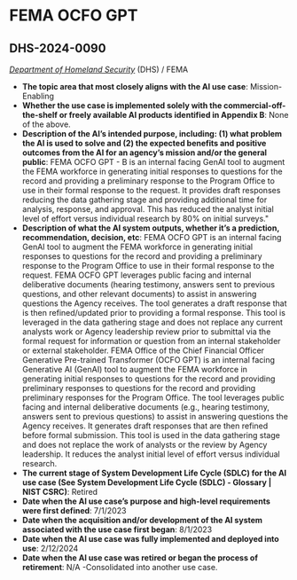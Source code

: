 # FEMA OCFO GPT
## DHS-2024-0090
_[Department of Homeland Security](<../3_agency/Department of Homeland Security.md>)_ (DHS) / FEMA


+ **The topic area that most closely aligns with the AI use case**: Mission-Enabling
+ **Whether the use case is implemented solely with the commercial-off-the-shelf or freely available AI products identified in Appendix B**: None of the above.
+ **Description of the AI’s intended purpose, including: (1) what problem the AI is used to solve and (2) the expected benefits and positive outcomes from the AI for an agency’s mission and/or the general public**: FEMA OCFO GPT - B is an internal facing GenAI tool to augment the FEMA workforce in generating initial responses to questions for the record and providing a preliminary response to the Program Office to use in their formal response to the request. It provides draft responses reducing the data gathering stage and providing additional time for analysis, response, and approval.  This has reduced the analyst initial level of effort versus individual research by 80% on initial surveys."
+ **Description of what the AI system outputs, whether it’s a prediction, recommendation, decision, etc**: FEMA OCFO GPT is an internal facing GenAI tool to augment the FEMA workforce in generating initial responses to questions for the record and providing a preliminary response to the Program Office to use in their formal response to the request.  FEMA OCFO GPT leverages public facing and internal deliberative documents (hearing testimony, answers sent to previous questions, and other relevant documents) to assist in answering questions the Agency receives.  The tool generates a draft response that is then refined/updated prior to providing a formal response.  This tool is leveraged in the data gathering stage and does not replace any current analysts work or Agency leadership review prior to submittal via the formal request for information or question from an internal stakeholder or external stakeholder.
FEMA Office of the Chief Financial Officer Generative Pre-trained Transformer (OCFO GPT) is an internal facing Generative AI (GenAI) tool to augment the FEMA workforce in generating initial responses to questions for the record and providing preliminary responses to questions for the record and providing preliminary responses for the Program Office. The tool leverages public facing and internal deliberative documents (e.g., hearing testimony, answers sent to previous questions) to assist in answering questions the Agency receives. It generates draft responses that are then refined before formal submission. This tool is used in the data gathering stage and does not replace the work of analysts or the review by Agency leadership.  It reduces the analyst initial level of effort versus individual research.
+ **The current stage of System Development Life Cycle (SDLC) for the AI use case (See System Development Life Cycle (SDLC) - Glossary | NIST CSRC)**: Retired
+ **Date when the AI use case’s purpose and high-level requirements were first defined**: 7/1/2023
+ **Date when the acquisition and/or development of the AI system associated with the use case first began**: 8/1/2023
+ **Date when the AI use case was fully implemented and deployed into use**: 2/12/2024
+ **Date when the AI use case was retired or began the process of retirement**: N/A -Consolidated into another use case.